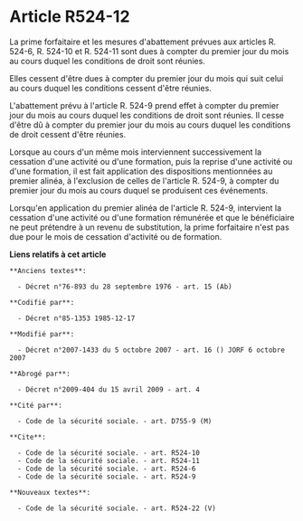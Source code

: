 # Article R524-12

La prime forfaitaire et les mesures d'abattement prévues aux articles R. 524-6, R. 524-10 et R. 524-11 sont dues à compter du
premier jour du mois au cours duquel les conditions de droit sont réunies.

Elles cessent d'être dues à compter du premier jour du mois qui suit celui au cours duquel les conditions cessent d'être
réunies.

L'abattement prévu à l'article R. 524-9 prend effet à compter du premier jour du mois au cours duquel les conditions de droit
sont réunies. Il cesse d'être dû à compter du premier jour du mois au cours duquel les conditions de droit cessent d'être
réunies.

Lorsque au cours d'un même mois interviennent successivement la cessation d'une activité ou d'une formation, puis la reprise
d'une activité ou d'une formation, il est fait application des dispositions mentionnées au premier alinéa, à l'exclusion de
celles de l'article R. 524-9, à compter du premier jour du mois au cours duquel se produisent ces événements.

Lorsqu'en application du premier alinéa de l'article R. 524-9, intervient la cessation d'une activité ou d'une formation
rémunérée et que le bénéficiaire ne peut prétendre à un revenu de substitution, la prime forfaitaire n'est pas due pour le
mois de cessation d'activité ou de formation.

**Liens relatifs à cet article**

	**Anciens textes**:

	  - Décret n°76-893 du 28 septembre 1976 - art. 15 (Ab)

	**Codifié par**:

	  - Décret n°85-1353 1985-12-17

	**Modifié par**:

	  - Décret n°2007-1433 du 5 octobre 2007 - art. 16 () JORF 6 octobre 2007

	**Abrogé par**:

	  - Décret n°2009-404 du 15 avril 2009 - art. 4

	**Cité par**:

	  - Code de la sécurité sociale. - art. D755-9 (M)

	**Cite**:

	  - Code de la sécurité sociale. - art. R524-10
	  - Code de la sécurité sociale. - art. R524-11
	  - Code de la sécurité sociale. - art. R524-6
	  - Code de la sécurité sociale. - art. R524-9

	**Nouveaux textes**:

	  - Code de la sécurité sociale. - art. R524-22 (V)
